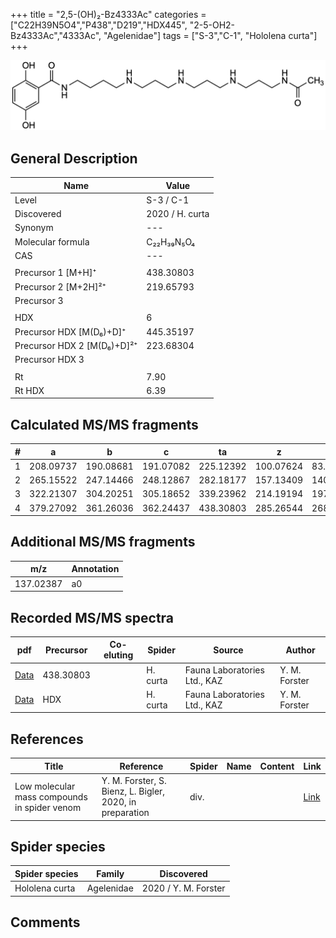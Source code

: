 +++
title = "2,5-(OH)₂-Bz4333Ac"
categories = ["C22H39N5O4","P438","D219","HDX445",
"2-5-OH2-Bz4333Ac","4333Ac",
"Agelenidae"]
tags = ["S-3","C-1",
"Hololena curta"]
+++

![](/img/2-5-OH2-Bz4333Ac.png)

## General Description

| Name                       | Value              |
|----------------------------|--------------------|
| Level                      | S-3 / C-1          |
| Discovered                 | 2020 / H. curta  |
| Synonym                    | ---                |
| Molecular formula          | C₂₂H₃₉N₅O₄                   |
| CAS                        | ---                |
|                            |                    |
| Precursor 1 [M+H]⁺         | 438.30803                   |
| Precursor 2 [M+2H]²⁺       | 219.65793                   |
| Precursor 3                |                    |
|                            |                    |
| HDX                        | 6                   |
| Precursor HDX   [M(D₆)+D]⁺   | 445.35197                   |
| Precursor HDX 2 [M(D₆)+D]²⁺ | 223.68304                   |
| Precursor HDX 3            |                    |
|                            |                    |
| Rt                         | 7.90                   |
| Rt HDX                     | 6.39                   |

## Calculated MS/MS fragments

| # | a         | b         | c         | ta        | z         | y         | tz        |
|---|-----------|-----------|-----------|-----------|-----------|-----------|-----------|
| 1 | 208.09737 | 190.08681 | 191.07082 | 225.12392 | 100.07624 | 83.04969 | 117.10279 |
| 2 | 265.15522 | 247.14466 | 248.12867 | 282.18177 | 157.13409 | 140.10754 | 174.16064 |
| 3 | 322.21307 | 304.20251 | 305.18652 | 339.23962 | 214.19194 | 197.16539 | 231.21849 |
| 4 | 379.27092 | 361.26036 | 362.24437 | 438.30803 | 285.26544 | 268.23889 | 302.29199 |

## Additional MS/MS fragments

| m/z       | Annotation |
|-----------|------------|
| 137.02387 | a0         |

## Recorded MS/MS spectra

| pdf                                             | Precursor | Co-eluting | Spider      | Source                       | Author        |
|-------------------------------------------------|-----------|------------|-------------|------------------------------|---------------|
| [Data](/pdf/H-curta/438_2-5-OH2-Bz4333Ac_Hc.pdf) | 438.30803 |           | H. curta | Fauna Laboratories Ltd., KAZ | Y. M. Forster |
| [Data](/pdf/H-curta/438_2-5-OH2-Bz4333Ac_Hc_HDX.pdf) | HDX |           | H. curta | Fauna Laboratories Ltd., KAZ | Y. M. Forster |


## References

| Title | Reference | Spider | Name | Content | Link |
|-------|-----------|--------|------|---------|------|
| Low molecular mass compounds in spider venom      | Y. M. Forster, S. Bienz, L. Bigler, 2020, in preparation          | div.       |   |   | [Link](unknown) |

## Spider species

| Spider species     | Family     | Discovered           |
|--------------------|------------|----------------------|
| Hololena curta | Agelenidae | 2020 / Y. M. Forster |


## Comments